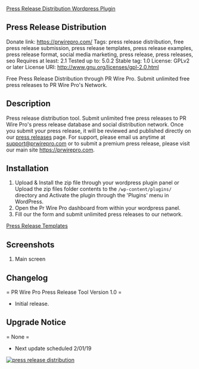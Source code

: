 <a href="https://wordpress.org/plugins/press-release-distribution/">Press Release Distribution Wordpress Plugin</a> 

## Press Release Distribution ##
Donate link: https://prwirepro.com/
Tags: press release distribution, free press release submission, press release templates, press release examples, press release format, social media marketing, press release, press releases, seo
Requires at least: 2.1
Tested up to: 5.0.2
Stable tag: 1.0
License: GPLv2 or later
License URI: http://www.gnu.org/licenses/gpl-2.0.html

Free Press Release Distribution through PR Wire Pro. Submit unlimited free press releases to PR Wire Pro's Network.

## Description ##

Press release distribution tool. Submit unlimited free press releases to PR Wire Pro's press release database and social distribution network. Once you submit your press release, it will be reviewed and published directly on our <a href="https://prwirepro.com/category/press-releases/">press releases</a> page. For support, please email us anytime at support@prwirepro.com or to submit a premium press release, please visit our main site <a href="https://prwirepro.com">https://prwirepro.com</a>.

## Installation ##

1. Upload & Install the zip file through your wordpress plugin panel or Upload the zip files folder contents to the `/wp-content/plugins/` directory and Activate the plugin through the 'Plugins' menu in WordPress.
2. Open the Pr Wire Pro dashboard from within your wordpress panel.
3. Fill our the form and submit unlimited press releases to our network.

<a href="https://prwirepro.com" alt="Press Release Templates">Press Release Templates</a>

## Screenshots ##

1. Main screen

## Changelog ##

= PR Wire Pro Press Release Tool Version 1.0 =
* Initial release.

## Upgrade Notice ##

= None =
* Next update scheduled 2/01/19

<a href="https://prwirepro.com" alt="press release distribution"><img src="https://prwirepro.com/wp-content/uploads/2018/12/cropped-press-release-distribution-logo-prwirepro.com_-1.png" alt="press release distribution"></a>
